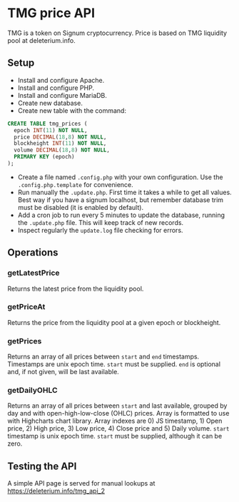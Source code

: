 # TMG price API
TMG is a token on Signum cryptocurrency. Price is based on TMG liquidity pool at deleterium.info.

## Setup
* Install and configure Apache.
* Install and configure PHP.
* Install and configure MariaDB.
* Create new database.
* Create new table with the command:
```sql
CREATE TABLE tmg_prices (
  epoch INT(11) NOT NULL,
  price DECIMAL(18,8) NOT NULL,
  blockheight INT(11) NOT NULL,
  volume DECIMAL(18,8) NOT NULL,
  PRIMARY KEY (epoch)
);
```
* Create a file named `.config.php` with your own configuration. Use the `.config.php.template` for convenience.
* Run manually the `.update.php`. First time it takes a while to get all values. Best way if you have a signum localhost, but remember database trim must be disabled (it is enabled by default).
* Add a cron job to run every 5 minutes to update the database, running the `.update.php` file. This will keep track of new records.
* Inspect regularly the `update.log` file checking for errors.

## Operations

### getLatestPrice
Returns the latest price from the liquidity pool.

### getPriceAt
Returns the price from the liquidity pool at a given epoch or blockheight.

### getPrices
Returns an array of all prices between `start` and `end` timestamps. Timestamps are unix epoch time. `start` must be supplied. `end` is optional and, if not given, will be last available.

### getDailyOHLC
Returns an array of all prices between `start` and last available, grouped by day and with open-high-low-close (OHLC) prices. Array is formatted to use with Highcharts chart library. Array indexes are 0) JS timestamp, 1) Open price, 2) High price, 3) Low price, 4) Close price and 5) Daily volume. `start` timestamp is unix epoch time. `start` must be supplied, although it can be zero.

## Testing the API
A simple API page is served for manual lookups at https://deleterium.info/tmg_api_2
